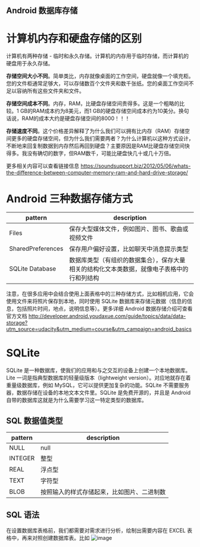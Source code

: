 Android 数据库存储
-------
# 计算机内存和硬盘存储的区别

计算机有两种存储 - 临时和永久存储。计算机的内存用于临时存储，而计算机的硬盘用于永久存储。

**存储空间大小不同**。简单类比，内存就像桌面的工作空间，硬盘就像一个填充柜。您的文件柜通常足够大，可以存储数百个文件夹和数千张纸。您的桌面工作空间不足以容纳所有这些文件夹和文件。

**存储空间成本不同**。内存，RAM，比硬盘存储空间贵得多。这是一个粗略的比较。1 GB的RAM成本约为8美元，而1 GB的硬盘存储空间成本约为10美分。换句话说，RAM的成本大约是硬盘存储空间的8000！！！

**存储速度不同**。这个价格差异解释了为什么我们可以拥有比内存（RAM）存储空间更多的硬盘存储空间，但为什么我们需要两者？为什么计算机以这种方式设计，不断地来回复制数据到内存然后再回到硬盘？主要原因是RAM比硬盘存储空间快得多。我没有确切的数字，但RAM数千，可能比硬盘快几十或几十万倍。

更多相关内容可以查看链接信息 https://soundsupport.biz/2012/05/06/whats-the-difference-between-computer-memory-ram-and-hard-drive-storage/

# Android 三种数据存储方式

|pattern|description|
|---|---|
|Files|保存大型媒体文件，例如图片、图书、歌曲或视频文件|
|SharedPreferences|保存用户偏好设置，比如聊天中消息提示类型|
|SQLite Database|数据库类型（有组织的数据集合），保存大量相关的结构化文本类数据，就像电子表格中的行和列结构|

注意，在很多应用中会结合使用上面表格中的三种存储方式，比如相机应用，它会使用文件来将照片保存到本地，同时使用 SQLite 数据库来存储元数据（信息的信息，包括照片时间，地点，说明信息等）。更多详细 Android 数据存储介绍可查看官方文档 http://developer.android.youdaxue.com/guide/topics/data/data-storage?utm_source=udacity&utm_medium=course&utm_campaign=android_basics

# SQLite

SQLite 是一种数据库，使我们的应用和与之交互的设备上创建一个本地数据库。Lite 一词是指典型数据库的轻量级版本（lightweight version）。对应地就存在着重量级数据库，例如 MySQL，它可以提供更加复杂的功能。SQLite 不需要服务器，数据存储在设备的本地文本文件里。SQLite 是免费开源的，并且是 Android 自带的数据库这就是为什么需要学习这一特定类型的数据库。

## SQL 数据值类型

|pattern|description|
|---|---|
|NULL|null|
|INTEGER|整型|
|REAL|浮点型|
|TEXT|字符型|
|BLOB|按照输入的样式存储起来，比如图片、二进制数|

## SQL 语法

在设置数据库表格前，我们都需要对需求进行分析，绘制出需要内容在 EXCEL 表格中，再来对照创建数据库表。比如
![image](https://timgsa.baidu.com/timg?image&quality=80&size=b9999_10000&sec=1530775585720&di=754e168d92f5ea983a795a7cd40dadd5&imgtype=jpg&src=http%3A%2F%2Fimg3.imgtn.bdimg.com%2Fit%2Fu%3D4288014583%2C1299116437%26fm%3D214%26gp%3D0.jpg?raw=true)








